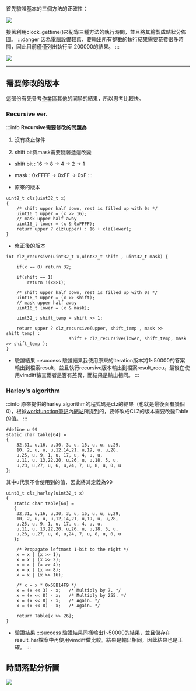 首先驗證基本的三個方法的正確性：

![](https://i.imgur.com/8rgWHx2.png)

接著利用clock_gettime()來紀錄三種方法的執行時間，並且將其繪製成點狀分佈圖。
:::danger
因為電腦設備較舊，要輸出所有整數的執行結果需要花費很多時間，因此目前僅僅列出執行至 200000的結果。
:::

![](https://i.imgur.com/SFupIQ2.png)

---

## 需要修改的版本

這部份有先參考[作業區](https://hackmd.io/s/H1B7-hGp)其他的同學的結果，所以思考比較快。

###  Recursive ver.

:::info
__Recursive需要修改的問題為__

1. 沒有終止條件

2. shift bit與mask需要隨著遞迴改變 
*	shift bit : 16 -> 8 -> 4 -> 2 -> 1 
*	mask : 0xFFFF -> 0xFF -> 0xF 
:::

* 原來的版本

```clike=
uint8_t clz(uint32_t x)
{
	/* shift upper half down, rest is filled up with 0s */
	uint16_t upper = (x >> 16); 
	// mask upper half away
	uint16_t lower = (x & 0xFFFF);
	return upper ? clz(upper) : 16 + clz(lower);
}
```

* 修正後的版本
```clike=
int clz_recursive(uint32_t x,uint32_t shift , uint32_t mask) {

    if(x == 0) return 32; 
	
    if(shift == 1)
        return !(x>>1);
		
    /* shift upper half down, rest is filled up with 0s */
    uint16_t upper = (x >> shift); 
    // mask upper half away
    uint16_t lower = (x & mask);
        
    uint32_t shift_temp = shift >> 1;

    return upper ? clz_recursive(upper, shift_temp , mask >> shift_temp) : 
                        shift + clz_recursive(lower, shift_temp, mask >> shift_temp );
}

```

* 驗證結果
:::success
驗證結果我使用原來的iteration版本將1~50000的答案輸出到檔案result，並且執行recursive版本輸出到檔案result_recu。最後在使用vimdiff檢查兩者是否有差異，而結果是輸出相同。
:::



### Harley's algorithm

:::info
原來提供的harley algorithm的程式碼是ctz的結果（也就是最後面有幾個0)，根據[workfunction筆記](/s/Byyd3nua)內[網站](http://www.hackersdelight.org/hdcodetxt/nlz.c.txt)所提到的，要修改成CLZ的版本需要改變Table的值。
:::
```clike=
#define u 99
static char table[64] =
{
	32,31, u,16, u,30, 3, u, 15, u, u, u,29,
	10, 2, u, u, u,12,14,21, u,19, u, u,28,
	u,25, u, 9, 1, u, 17, u, 4, u, u, 
	u,11, u, 13,22,20, u,26, u, u,18, 5, u,	
	u,23, u,27, u, 6, u,24, 7, u, 8, u, 0, u
};
```
其中u代表不會使用到的值，因此將其定義為99


```clike=
uint8_t clz_harley(uint32_t x)
{
   static char table[64] =
   {
	32,31, u,16, u,30, 3, u, 15, u, u, u,29,
	10, 2, u, u, u,12,14,21, u,19, u, u,28,	
	u,25, u, 9, 1, u, 17, u, 4, u, u, 
	u,11, u, 13,22,20, u,26, u, u,18, 5, u,	
	u,23, u,27, u, 6, u,24, 7, u, 8, u, 0, u
   };

    /* Propagate leftmost 1-bit to the right */
    x = x | (x >> 1);
    x = x | (x >> 2);
    x = x | (x >> 4);
    x = x | (x >> 8);
    x = x | (x >> 16);
 
    /* x = x * 0x6EB14F9 */
    x = (x << 3) - x;   /* Multiply by 7. */
    x = (x << 8) - x;   /* Multiply by 255. */
    x = (x << 8) - x;   /* Again. */
    x = (x << 8) - x;   /* Again. */

    return Table[x >> 26];
}
```

* 驗證結果
:::success
驗證結果同樣輸出1~50000的結果，並且儲存在result_har檔案中再使用vimdiff做比較。結果是輸出相同，因此結果也是正確。
:::

## 時間落點分析圖

![](https://i.imgur.com/a1taFxF.png)


